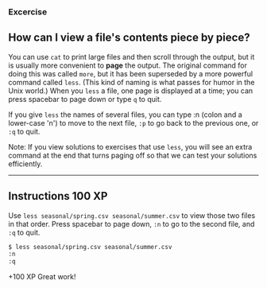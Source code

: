### Excercise

## How can I view a file's contents piece by piece?

You can use `cat` to print large files and then scroll through the output, but it is usually more convenient to **page** the output. The original command for doing this was called `more`, but it has been superseded by a more powerful command called `less`. (This kind of naming is what passes for humor in the Unix world.) When you `less` a file, one page is displayed at a time; you can press spacebar to page down or type `q` to quit.

If you give `less` the names of several files, you can type :n (colon and a lower-case 'n') to move to the next file, `:p` to go back to the previous one, or `:q` to quit.

Note: If you view solutions to exercises that use `less`, you will see an extra command at the end that turns paging off so that we can test your solutions efficiently.


---------------------------------------
Instructions            100 XP
---------------------------------------
Use `less seasonal/spring.csv seasonal/summer.csv` to view those two files in that order. Press spacebar to page down, `:n` to go to the second file, and `:q` to quit.
```bash
$ less seasonal/spring.csv seasonal/summer.csv
:n
:q
```


 +100 XP
Great work!
